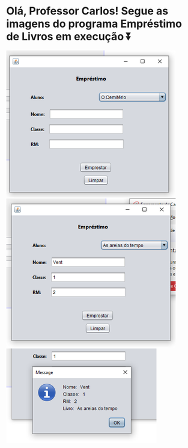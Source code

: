 # Olá, Professor Carlos! Segue as imagens do programa Empréstimo de Livros em execução ⏬

<img src="https://github.com/miguelvent/BibliotecaDeImagens/blob/main/Ativ4DS/Livro1.PNG">
<img src="https://github.com/miguelvent/BibliotecaDeImagens/blob/main/Ativ4DS/Livro2.PNG">
<img src="https://github.com/miguelvent/BibliotecaDeImagens/blob/main/Ativ4DS/Livro3.PNG">
